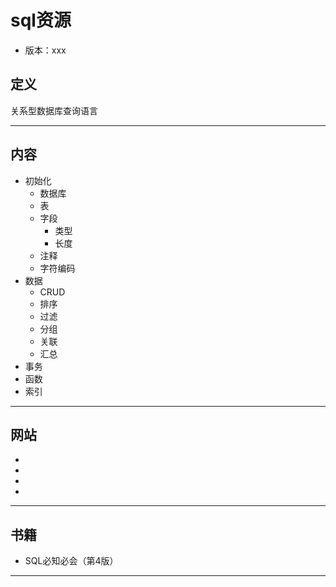 #   sql资源

-   版本：xxx

##  定义

关系型数据库查询语言

----

##  内容
-   初始化
    -   数据库
    -   表
    -   字段
        -   类型
        -   长度
    -   注释
    -   字符编码
-   数据
    -   CRUD
    -   排序
    -   过滤
    -   分组
    -   关联
    -   汇总
-   事务
-   函数
-   索引

----

##  网站
-   []()
-   []()
-   []()
-   []()

----

##  书籍
-   SQL必知必会（第4版）

----